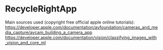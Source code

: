 # RecycleRightApp

Main sources used (copyright free official apple online tutorials):
https://developer.apple.com/documentation/avfoundation/cameras_and_media_capture/avcam_building_a_camera_app
https://developer.apple.com/documentation/vision/classifying_images_with_vision_and_core_ml
